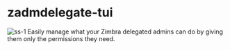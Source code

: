 # zadmdelegate-tui
![ss-1](./screenshots/ss-1.gif)
Easily manage what your Zimbra delegated admins can do by giving them only the permissions they need.


